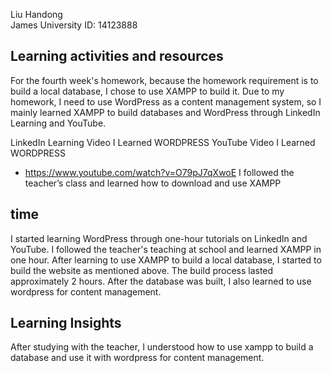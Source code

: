 Liu Handong  
James University ID: 14123888  
## Learning activities and resources
For the fourth week's homework, because the homework requirement is to build a local database, I chose to use XAMPP to build it. Due to my homework, I need to use WordPress as a content management system, so I mainly learned XAMPP to build databases and WordPress through LinkedIn Learning and YouTube.

LinkedIn Learning Video I Learned WORDPRESS
YouTube Video I Learned WORDPRESS
- https://www.youtube.com/watch?v=O79pJ7qXwoE
I followed the teacher’s class and learned how to download and use XAMPP

## time
I started learning WordPress through one-hour tutorials on LinkedIn and YouTube.
I followed the teacher's teaching at school and learned XAMPP in one hour. After learning to use XAMPP to build a local database, I started to build the website as mentioned above. The build process lasted approximately 2 hours. After the database was built, I also learned to use wordpress for content management.


## Learning Insights
After studying with the teacher, I understood how to use xampp to build a database and use it with wordpress for content management.
